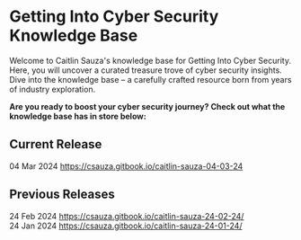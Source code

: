 # Getting Into Cyber Security Knowledge Base

Welcome to Caitlin Sauza's knowledge base for Getting Into Cyber Security. Here, you will uncover a curated treasure trove of cyber security insights. Dive into the knowledge base – a carefully crafted resource born from years of industry exploration.  
  
**Are you ready to boost your cyber security journey? Check out what the knowledge base has in store below:**
  
## Current Release
04 Mar 2024 https://csauza.gitbook.io/caitlin-sauza-04-03-24  
  
## Previous Releases
24 Feb 2024 https://csauza.gitbook.io/caitlin-sauza-24-02-24/  
24 Jan 2024 https://csauza.gitbook.io/caitlin-sauza-24-01-24/
